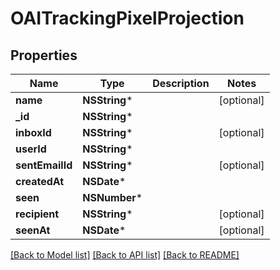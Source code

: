 # OAITrackingPixelProjection

## Properties
Name | Type | Description | Notes
------------ | ------------- | ------------- | -------------
**name** | **NSString*** |  | [optional] 
**_id** | **NSString*** |  | 
**inboxId** | **NSString*** |  | [optional] 
**userId** | **NSString*** |  | 
**sentEmailId** | **NSString*** |  | [optional] 
**createdAt** | **NSDate*** |  | 
**seen** | **NSNumber*** |  | 
**recipient** | **NSString*** |  | [optional] 
**seenAt** | **NSDate*** |  | [optional] 

[[Back to Model list]](../README#documentation-for-models) [[Back to API list]](../README#documentation-for-api-endpoints) [[Back to README]](../README)


